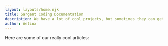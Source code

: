 ```yaml
---
layout: layouts/home.njk
title: Sargent Coding Documentation
description: We have a lot of cool projects, but sometimes they can get confusing. That’s we have documentation that teaches you more about our projects.
author: Aetinx
---
```


Here are some of our really cool articles: